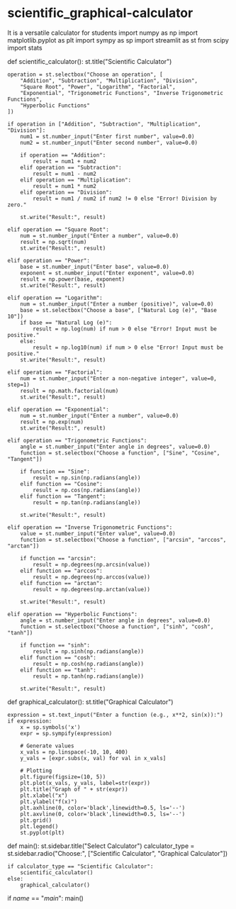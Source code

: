 # scientific_graphical-calculator
It is a versatile calculator for students
import numpy as np
import matplotlib.pyplot as plt
import sympy as sp
import streamlit as st
from scipy import stats

def scientific_calculator():
    st.title("Scientific Calculator")

    operation = st.selectbox("Choose an operation", [
        "Addition", "Subtraction", "Multiplication", "Division", 
        "Square Root", "Power", "Logarithm", "Factorial", 
        "Exponential", "Trigonometric Functions", "Inverse Trigonometric Functions", 
        "Hyperbolic Functions"
    ])

    if operation in ["Addition", "Subtraction", "Multiplication", "Division"]:
        num1 = st.number_input("Enter first number", value=0.0)
        num2 = st.number_input("Enter second number", value=0.0)

        if operation == "Addition":
            result = num1 + num2
        elif operation == "Subtraction":
            result = num1 - num2
        elif operation == "Multiplication":
            result = num1 * num2
        elif operation == "Division":
            result = num1 / num2 if num2 != 0 else "Error! Division by zero."

        st.write("Result:", result)

    elif operation == "Square Root":
        num = st.number_input("Enter a number", value=0.0)
        result = np.sqrt(num)
        st.write("Result:", result)

    elif operation == "Power":
        base = st.number_input("Enter base", value=0.0)
        exponent = st.number_input("Enter exponent", value=0.0)
        result = np.power(base, exponent)
        st.write("Result:", result)

    elif operation == "Logarithm":
        num = st.number_input("Enter a number (positive)", value=0.0)
        base = st.selectbox("Choose a base", ["Natural Log (e)", "Base 10"])
        if base == "Natural Log (e)":
            result = np.log(num) if num > 0 else "Error! Input must be positive."
        else:
            result = np.log10(num) if num > 0 else "Error! Input must be positive."
        st.write("Result:", result)

    elif operation == "Factorial":
        num = st.number_input("Enter a non-negative integer", value=0, step=1)
        result = np.math.factorial(num)
        st.write("Result:", result)

    elif operation == "Exponential":
        num = st.number_input("Enter a number", value=0.0)
        result = np.exp(num)
        st.write("Result:", result)

    elif operation == "Trigonometric Functions":
        angle = st.number_input("Enter angle in degrees", value=0.0)
        function = st.selectbox("Choose a function", ["Sine", "Cosine", "Tangent"])
        
        if function == "Sine":
            result = np.sin(np.radians(angle))
        elif function == "Cosine":
            result = np.cos(np.radians(angle))
        elif function == "Tangent":
            result = np.tan(np.radians(angle))

        st.write("Result:", result)

    elif operation == "Inverse Trigonometric Functions":
        value = st.number_input("Enter value", value=0.0)
        function = st.selectbox("Choose a function", ["arcsin", "arccos", "arctan"])
        
        if function == "arcsin":
            result = np.degrees(np.arcsin(value))
        elif function == "arccos":
            result = np.degrees(np.arccos(value))
        elif function == "arctan":
            result = np.degrees(np.arctan(value))

        st.write("Result:", result)

    elif operation == "Hyperbolic Functions":
        angle = st.number_input("Enter angle in degrees", value=0.0)
        function = st.selectbox("Choose a function", ["sinh", "cosh", "tanh"])
        
        if function == "sinh":
            result = np.sinh(np.radians(angle))
        elif function == "cosh":
            result = np.cosh(np.radians(angle))
        elif function == "tanh":
            result = np.tanh(np.radians(angle))

        st.write("Result:", result)

def graphical_calculator():
    st.title("Graphical Calculator")
    
    expression = st.text_input("Enter a function (e.g., x**2, sin(x)):")
    if expression:
        x = sp.symbols('x')
        expr = sp.sympify(expression)
        
        # Generate values
        x_vals = np.linspace(-10, 10, 400)
        y_vals = [expr.subs(x, val) for val in x_vals]

        # Plotting
        plt.figure(figsize=(10, 5))
        plt.plot(x_vals, y_vals, label=str(expr))
        plt.title("Graph of " + str(expr))
        plt.xlabel("x")
        plt.ylabel("f(x)")
        plt.axhline(0, color='black',linewidth=0.5, ls='--')
        plt.axvline(0, color='black',linewidth=0.5, ls='--')
        plt.grid()
        plt.legend()
        st.pyplot(plt)

def main():
    st.sidebar.title("Select Calculator")
    calculator_type = st.sidebar.radio("Choose:", ["Scientific Calculator", "Graphical Calculator"])

    if calculator_type == "Scientific Calculator":
        scientific_calculator()
    else:
        graphical_calculator()

if _name_ == "_main_":
    main()
